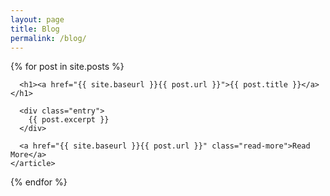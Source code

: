 ```yaml
---
layout: page
title: Blog
permalink: /blog/
---
```

<div class="posts">
  {% for post in site.posts %}
    <article class="post">

      <h1><a href="{{ site.baseurl }}{{ post.url }}">{{ post.title }}</a></h1>
    
      <div class="entry">
        {{ post.excerpt }}
      </div>
    
      <a href="{{ site.baseurl }}{{ post.url }}" class="read-more">Read More</a>
    </article>
  {% endfor %}
</div> 

